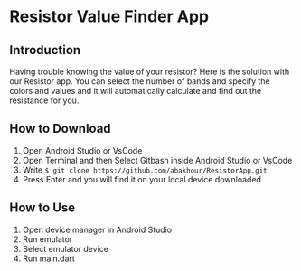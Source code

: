 # Resistor Value Finder App

## Introduction

Having trouble knowing the value of your resistor? Here is the solution with our Resistor app. You can select the number of bands and specify the colors and values and it will automatically calculate and find out the resistance for you.

## How to Download

1. Open Android Studio or VsCode
2. Open Terminal and then Select Gitbash inside Android Studio or VsCode
3. Write ``` $ git clone https://github.com/abakhour/ResistorApp.git ```
4. Press Enter and you will find it on your local device downloaded

## How to Use

1. Open device manager in Android Studio
2. Run emulator
3. Select emulator device
4. Run main.dart
